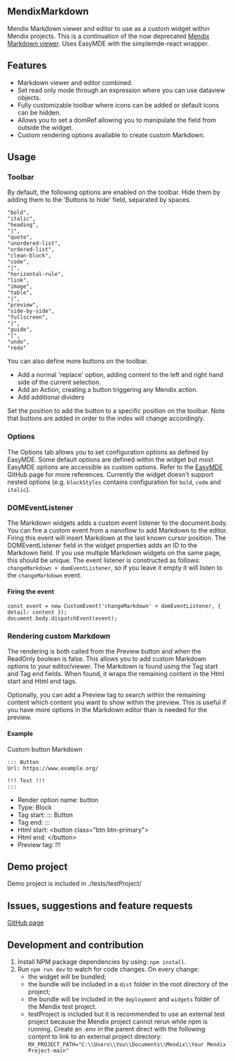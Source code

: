 ## MendixMarkdown

Mendix Markdown viewer and editor to use as a custom widget within Mendix projects. This is a continuation of the now deprecated [Mendix Markdown viewer](https://github.com/mendixlabs/mendix-markdown-viewer). Uses EasyMDE with the simplemde-react wrapper.

## Features

-   Markdown viewer and editor combined.
-   Set read only mode through an expression where you can use dataview objects.
-   Fully customizable toolbar where icons can be added or default icons can be hidden.
-   Allows you to set a domRef allowing you to manipulate the field from outside the widget.
-   Custom rendering options available to create custom Markdown.

## Usage

### Toolbar

By default, the following options are enabled on the toolbar. Hide them by adding them to the 'Buttons to hide' field, separated by spaces.

```
"bold",
"italic",
"heading",
"|",
"quote",
"unordered-list",
"ordered-list",
"clean-block",
"code",
"|",
"horizontal-rule",
"link",
"image",
"table",
"|",
"preview",
"side-by-side",
"fullscreen",
"|",
"guide",
"|",
"undo",
"redo"
```

You can also define more buttons on the toolbar.

-   Add a normal 'replace' option, adding content to the left and right hand side of the current selection.
-   Add an Action, creating a button triggering any Mendix action.
-   Add additional dividers

Set the position to add the button to a specific position on the toolbar. Note that buttons are added in order to the index will change accordingly.

### Options

The Options tab allows you to set configuration options as defined by EasyMDE. Some default options are defined within the widget but most EasyMDE options are accessible as custom options. Refer to the [EasyMDE](https://github.com/Ionaru/easy-markdown-editor#configuration) GitHub page for more references. Currently the widget doesn't support nested options (e.g. `blockStyles` contains configuration for `bold`, `code` and `italic`).

### DOMEventListener

The Markdown widgets adds a custom event listener to the document.body. You can fire a custom event from a nanoflow to add Markdown to the editor. Firing this event will insert Markdown at the last known cursor position. The DOMEventListener field in the widget properties adds an ID to the Markdown field. If you use multiple Markdown widgets on the same page, this should be unique. The event listener is constructed as follows: `changeMarkdown + domEventListener`, so if you leave it empty it will
listen to the `changeMarkdown` event.

#### Firing the event

```
const event = new CustomEvent('changeMarkdown' + domEventListener, { detail: content });
document.body.dispatchEvent(event);
```

### Rendering custom Markdown

The rendering is both called from the Preview button and when the ReadOnly boolean is false. This allows you to add custom Markdown options to your editor/viewer. The Markdown is found using the Tag start and Tag end fields. When found, it wraps the remaining content in the Html start and Html end tags.

Optionally, you can add a Preview tag to search within the remaining content which content you want to show within the preview. This is useful if you have more options in the Markdown editor than is needed for the preview.

#### Example

Custom button Markdown

```
::: Button
Url: https://www.example.org/

!!! Text !!!
:::
```

-   Render option name: button
-   Type: Block
-   Tag start: ::: Button
-   Tag end: :::
-   Html start: &lt;button class="btn btn-primary">
-   Html end: &lt;/button>
-   Preview tag: !!!

## Demo project

Demo project is included in ./tests/testProject/

## Issues, suggestions and feature requests

[GitHub page](https://github.com/Maismaus/Mendix-Markdown-React)

## Development and contribution

1. Install NPM package dependencies by using: `npm install`.
1. Run `npm run dev` to watch for code changes. On every change:
    - the widget will be bundled;
    - the bundle will be included in a `dist` folder in the root directory of the project;
    - the bundle will be included in the `deployment` and `widgets` folder of the Mendix test project.
    - testProject is included but it is recommended to use an external test project because the Mendix project cannot rerun while npm is running. Create an .env in the parent direct with the following content to link to an external project directory: `MX_PROJECT_PATH="C:\\Users\\You\\Documents\\Mendix\\Your Mendix Project-main"`

